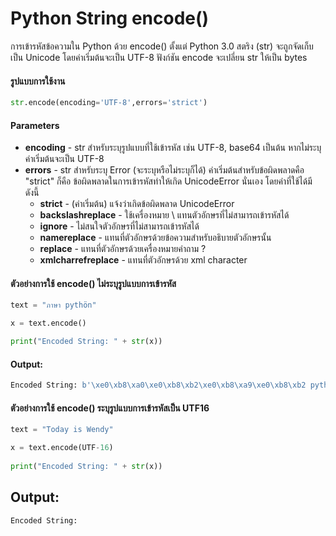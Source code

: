 # Python String encode()

การเข้ารหัสข้อความใน Python ด้วย encode() ตั้งแต่ Python 3.0 สตริง (str) จะถูกจัดเก็บเป็น Unicode โดยค่าเริ่มต้นจะเป็น UTF-8 
ฟังก์ชัน encode จะเปลี่ยน str ให้เป็น bytes 

#### รูปแบบการใช้งาน

```python 
str.encode(encoding='UTF-8',errors='strict') 
```

#### Parameters

- **encoding** - str สำหรับระบุรูปแบบที่ใช้เข้ารหัส เช่น UTF-8, base64 เป็นต้น หากไม่ระบุค่าเริ่มต้นจะเป็น UTF-8
- **errors** - str สำหรับระบุ Error (จะระบุหรือไม่ระบุก็ได้) ค่าเริ่มต้นสำหรับข้อผิดพลาดคือ "strict" ก็คือ ข้อผิดพลาดในการเข้ารหัสทำให้เกิด UnicodeError นั่นเอง โดยค่าที่ใช้ได้มีดังนี้
    - **strict** - (ค่าเริ่มต้น) แจ้งว่าเกิดข้อผิดพลาด UnicodeError
    - **backslashreplace** - ใช้เครื่องหมาย \ แทนตัวอักษรที่ไม่สามารถเข้ารหัสได้
    - **ignore** - ไม่สนใจตัวอักษรที่ไม่สามารถเข้ารหัสได้
    - **namereplace** - แทนที่ตัวอักษรด้วยข้อความสำหรับอธิบายตัวอักษรนั้น
    - **replace** - แทนที่ตัวอักษรด้วยเครื่องหมายคำถาม ?
    - **xmlcharrefreplace** - แทนที่ตัวอักษรด้วย xml character

#### ตัวอย่างการใช้ encode() ไม่ระบุรูปแบบการเข้ารหัส

```python
text = "ภาษา pythön" 

x = text.encode()

print("Encoded String: " + str(x))
```

#### Output:

```python
Encoded String: b'\xe0\xb8\xa0\xe0\xb8\xb2\xe0\xb8\xa9\xe0\xb8\xb2 pyth\xc3\xb6n' 
```

#### ตัวอย่างการใช้ encode() ระบุรูปแบบการเข้ารหัสเป็น UTF16

```python
text = "Today is Wendy"

x = text.encode(UTF-16)
 
print("Encoded String: " + str(x))
```

## Output:


```python
Encoded String:  
```
